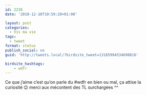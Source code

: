 ```yaml
---
id: 2236
date: '2010-12-10T10:59:20+01:00'

layout: post
categories:
  - Vis ma vie
tags:
  - tweet
format: status
publish_social: no
guid: 'http://tweets.local/?birdsite_tweet=13185994534690816'

birdsite_hashtags:
    - wdfr
---
```


Ce que j’aime c’est qu’on parle du #wdfr en bien ou mal, ça attise la curiosité 😉 merci aux mécontent des TL surchargées ^^